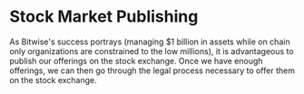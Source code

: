 # Stock Market Publishing

As Bitwise's success portrays (managing $1 billion in assets while on chain only organizations are constrained to the low millions), it is advantageous to publish our offerings on the stock exchange. Once we have enough offerings, we can then go through the legal process necessary to offer them on the stock exchange.
